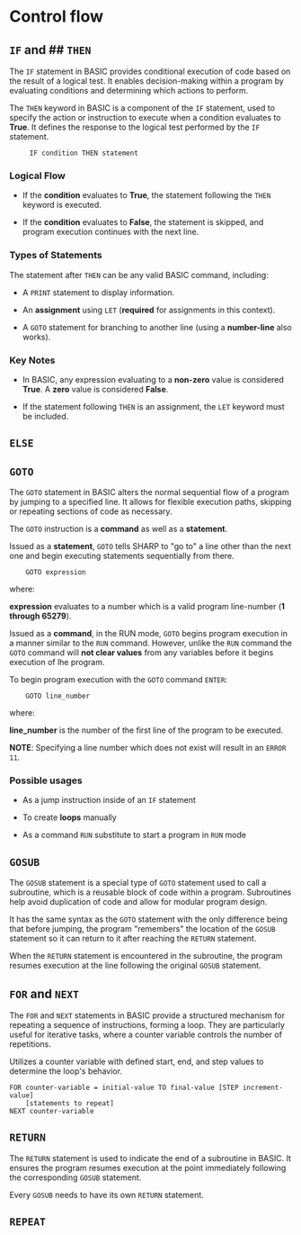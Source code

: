 # Control flow

## `IF` and ## `THEN`

The `IF` statement in BASIC provides conditional execution of code based on the result of a logical test. It enables decision-making within a program by evaluating conditions and determining which actions to perform.

The `THEN` keyword in BASIC is a component of the `IF` statement, used to specify the action or instruction to execute when a condition evaluates to **True**. It defines the response to the logical test performed by the `IF` statement.

```basic
     IF condition THEN statement
```

### Logical Flow

- If the **condition** evaluates to **True**, the statement following the `THEN` keyword is executed.

- If the **condition** evaluates to **False**, the statement is skipped, and program execution continues with the next line.

### Types of Statements

The statement after `THEN` can be any valid BASIC command, including:

- A `PRINT` statement to display information.

- An **assignment** using `LET` (**required** for assignments in this context).

- A `GOTO` statement for branching to another line (using a **number-line** also works).

### Key Notes

-  In BASIC, any expression evaluating to a **non-zero** value is considered **True**. A **zero** value is considered **False**.

-  If the statement following `THEN` is an assignment, the `LET` keyword must be included.

## `ELSE`

## `GOTO`

The `GOTO` statement in BASIC alters the normal sequential flow of a program by jumping to a specified line. It allows for flexible execution paths, skipping or repeating sections of code as necessary.

The `GOTO` instruction is a **command** as well as a **statement**. 

Issued as a **statement**, `GOTO` tells SHARP to "go to" a line other than the next one and begin executing statements sequentially from there.

```basic
    GOTO expression
```
where:

**expression** evaluates to a number which is a valid program line-number (**1 through 65279**).

Issued as a **command**, in the RUN mode, `GOTO` begins program execution in a manner similar to the `RUN` command. However,  unlike the `RUN` command the `GOTO` command will **not clear values** from any variables before it begins execution of lhe program.

To begin program execution with the `GOTO` command `ENTER`:

```basic
    GOTO line_number
```
where:

**line_number** is the number of the first line of the program to be executed.

**NOTE**: Specifying a line number which does not exist will result in an `ERROR 11`.

### Possible usages

- As a jump instruction inside of an `IF` statement

- To create **loops** manually

- As a command `RUN` substitute to start a program in `RUN` mode

## `GOSUB`

The `GOSUB` statement is a special type of `GOTO` statement used to call a subroutine, which is a reusable block of code within a program. Subroutines help avoid duplication of code and allow for modular program design.

It has the same syntax as the `GOTO` statement with the only difference being that before jumping, the program "remembers" the location of the `GOSUB` statement so it can return to it after reaching the `RETURN` statement.

When the `RETURN` statement is encountered in the subroutine, the program resumes execution at the line following the original `GOSUB` statement.

## `FOR` and `NEXT`

The `FOR` and `NEXT` statements in BASIC provide a structured mechanism for repeating a sequence of instructions, forming a loop. They are particularly useful for iterative tasks, where a counter variable controls the number of repetitions.

Utilizes a counter variable with defined start, end, and step values to determine the loop's behavior.

```basic
FOR counter-variable = initial-value TO final-value [STEP increment-value]
    [statements to repeat]
NEXT counter-variable
```


## `RETURN`

The `RETURN` statement is used to indicate the end of a subroutine in BASIC. It ensures the program resumes execution at the point immediately following the corresponding `GOSUB` statement.

Every `GOSUB` needs to have its own `RETURN` statement.

## `REPEAT`